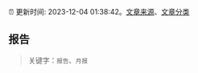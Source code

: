 :alarm_clock: 更新时间: 2023-12-04 01:38:42。[文章来源](/README.md)、[文章分类](/TAGS.md)

## 报告


> 关键字：`报告`、`月报`



